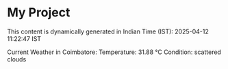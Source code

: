 # My Project

This content is dynamically generated in Indian Time (IST): 2025-04-12 11:22:47 IST


Current Weather in Coimbatore:
Temperature: 31.88 °C
Condition: scattered clouds
